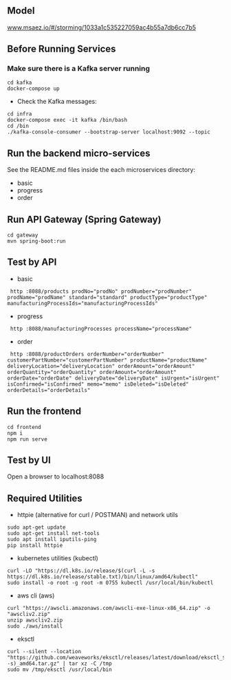 # 

## Model
www.msaez.io/#/storming/1033a1c535227059ac4b55a7db6cc7b5

## Before Running Services
### Make sure there is a Kafka server running
```
cd kafka
docker-compose up
```
- Check the Kafka messages:
```
cd infra
docker-compose exec -it kafka /bin/bash
cd /bin
./kafka-console-consumer --bootstrap-server localhost:9092 --topic
```

## Run the backend micro-services
See the README.md files inside the each microservices directory:

- basic
- progress
- order


## Run API Gateway (Spring Gateway)
```
cd gateway
mvn spring-boot:run
```

## Test by API
- basic
```
 http :8088/products prodNo="prodNo" prodNumber="prodNumber" prodName="prodName" standard="standard" productType="productType" manufacturingProcessIds="manufacturingProcessIds" 
```
- progress
```
 http :8088/manufacturingProcesses processName="processName" 
```
- order
```
 http :8088/productOrders orderNumber="orderNumber" customerPartNumber="customerPartNumber" productName="productName" deliveryLocation="deliveryLocation" orderAmount="orderAmount" orderQuantity="orderQuantity" orderAmount="orderAmount" orderDate="orderDate" deliveryDate="deliveryDate" isUrgent="isUrgent" isConfirmed="isConfirmed" memo="memo" isDeleted="isDeleted" orderDetails="orderDetails" 
```


## Run the frontend
```
cd frontend
npm i
npm run serve
```

## Test by UI
Open a browser to localhost:8088

## Required Utilities

- httpie (alternative for curl / POSTMAN) and network utils
```
sudo apt-get update
sudo apt-get install net-tools
sudo apt install iputils-ping
pip install httpie
```

- kubernetes utilities (kubectl)
```
curl -LO "https://dl.k8s.io/release/$(curl -L -s https://dl.k8s.io/release/stable.txt)/bin/linux/amd64/kubectl"
sudo install -o root -g root -m 0755 kubectl /usr/local/bin/kubectl
```

- aws cli (aws)
```
curl "https://awscli.amazonaws.com/awscli-exe-linux-x86_64.zip" -o "awscliv2.zip"
unzip awscliv2.zip
sudo ./aws/install
```

- eksctl 
```
curl --silent --location "https://github.com/weaveworks/eksctl/releases/latest/download/eksctl_$(uname -s)_amd64.tar.gz" | tar xz -C /tmp
sudo mv /tmp/eksctl /usr/local/bin
```

